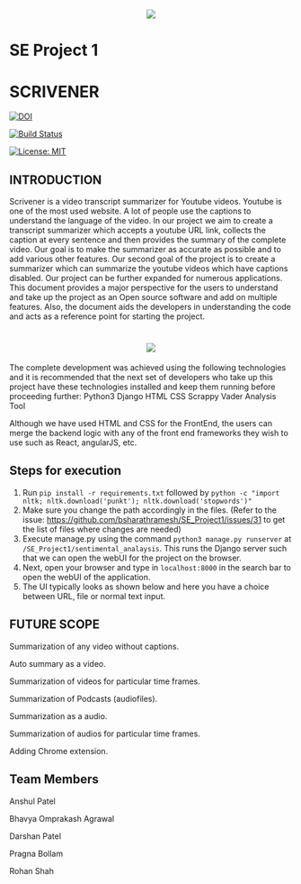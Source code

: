 <h1 align="center">
 <img src="https://github.com/anshulp2912/scrivener/blob/main/media/logo/logo.gif" />
</h1>

# SE Project 1

# SCRIVENER 


[![DOI](https://zenodo.org/badge/295188611.svg)](https://zenodo.org/badge/latestdoi/295188611)

[![Build Status](https://travis-ci.org/bsharathramesh/SE_Project1.svg?branch=master)](https://travis-ci.org/bsharathramesh/SE_Project1)

[![License: MIT](https://img.shields.io/badge/License-MIT-yellow.svg)](https://opensource.org/licenses/MIT)

## INTRODUCTION

Scrivener is a video transcript summarizer for Youtube videos. Youtube is one of the most used website. A lot of people use the captions to understand the language of the video. In our project we aim to create a transcript summarizer which accepts a youtube URL link, collects the caption at every sentence and then provides the summary of the complete video. Our goal is to make the summarizer as accurate as possible and to add various other features. Our second goal of the project is to create a summarizer which can summarize the youtube videos which have captions disabled. Our project can be further expanded for numerous applications. This document provides a major perspective for the users to understand and take up the project as an Open source software and add on multiple features. Also, the document aids the developers in understanding the code and acts as a reference point for starting the project.

<h1 align="center">
 <img src="https://github.com/anshulp2912/scrivener/blob/main/media/working_animation/scrivener_working.gif" />
</h1>

The complete development was achieved using the following technologies and it is recommended that the next set of developers who take up this project have these technologies installed and keep them running before proceeding further:
Python3
Django
HTML
CSS
Scrappy
Vader Analysis Tool

Although we have used HTML and CSS for the FrontEnd, the users can merge the backend logic with any of the front end frameworks they wish to use such as React, angularJS, etc.


## Steps for execution
1. Run `pip install -r requirements.txt` followed by `python -c "import nltk; nltk.download('punkt'); nltk.download('stopwords')"`
2. Make sure you change the path accordingly in the files.  (Refer to the issue: https://github.com/bsharathramesh/SE_Project1/issues/31 to get the list of files where changes are needed)
3. Execute manage.py using the command `python3 manage.py runserver` at `/SE_Project1/sentimental_analaysis`. This runs the Django server such that we can open the webUI for the project on the browser.
4. Next, open your browser and type in `localhost:8000` in the search bar to open the webUI of the application.
5. The UI typically looks as shown below and here you have a choice between URL, file or normal text input.




## FUTURE SCOPE

Summarization of any video without captions.

Auto summary as a video.

Summarization of videos for particular time frames.

Summarization of Podcasts (audiofiles).

Summarization as a audio.

Summarization of audios for particular time frames.

Adding Chrome extension.

## Team Members

Anshul Patel

Bhavya Omprakash Agrawal

Darshan Patel

Pragna Bollam

Rohan Shah
				
